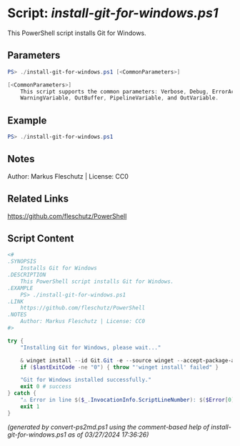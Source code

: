 Script: *install-git-for-windows.ps1*
========================

This PowerShell script installs Git for Windows.

Parameters
----------
```powershell
PS> ./install-git-for-windows.ps1 [<CommonParameters>]

[<CommonParameters>]
    This script supports the common parameters: Verbose, Debug, ErrorAction, ErrorVariable, WarningAction, 
    WarningVariable, OutBuffer, PipelineVariable, and OutVariable.
```

Example
-------
```powershell
PS> ./install-git-for-windows.ps1

```

Notes
-----
Author: Markus Fleschutz | License: CC0

Related Links
-------------
https://github.com/fleschutz/PowerShell

Script Content
--------------
```powershell
<#
.SYNOPSIS
	Installs Git for Windows
.DESCRIPTION
	This PowerShell script installs Git for Windows.
.EXAMPLE
	PS> ./install-git-for-windows.ps1
.LINK
	https://github.com/fleschutz/PowerShell
.NOTES
	Author: Markus Fleschutz | License: CC0
#>

try {
	"Installing Git for Windows, please wait..."

	& winget install --id Git.Git -e --source winget --accept-package-agreements --accept-source-agreements
	if ($lastExitCode -ne "0") { throw "'winget install' failed" }

	"Git for Windows installed successfully."
	exit 0 # success
} catch {
	"⚠️ Error in line $($_.InvocationInfo.ScriptLineNumber): $($Error[0])"
	exit 1
}
```

*(generated by convert-ps2md.ps1 using the comment-based help of install-git-for-windows.ps1 as of 03/27/2024 17:36:26)*
